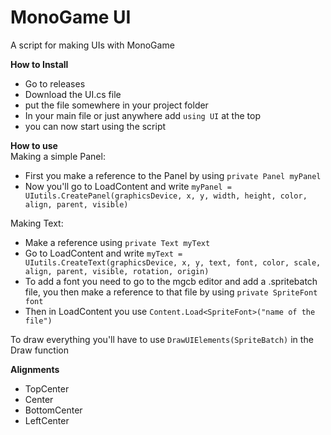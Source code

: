 # MonoGame UI
 A script for making UIs with MonoGame

 **How to Install**
- Go to releases
- Download the UI.cs file
- put the file somewhere in your project folder
- In your main file or just anywhere add `using UI` at the top
- you can now start using the script

**How to use** <br>
Making a simple Panel:
- First you make a reference to the Panel by using `private Panel myPanel`
- Now you'll go to LoadContent and write `myPanel = UIutils.CreatePanel(graphicsDevice, x, y, width, height, color, align, parent, visible)` <br>






Making Text: <br>
- Make a reference using `private Text myText` <br>
- Go to LoadContent and write `myText = UIutils.CreateText(graphicsDevice, x, y, text, font, color, scale, align, parent, visible, rotation, origin)`
- To add a font you need to go to the mgcb editor and add a .spritebatch file, you then make a reference to that file by using `private SpriteFont font`
- Then in LoadContent you use `Content.Load<SpriteFont>("name of the file")`

To draw everything you'll have to use `DrawUIElements(SpriteBatch)` in the Draw function

**Alignments**
- TopCenter
- Center
- BottomCenter
- LeftCenter
